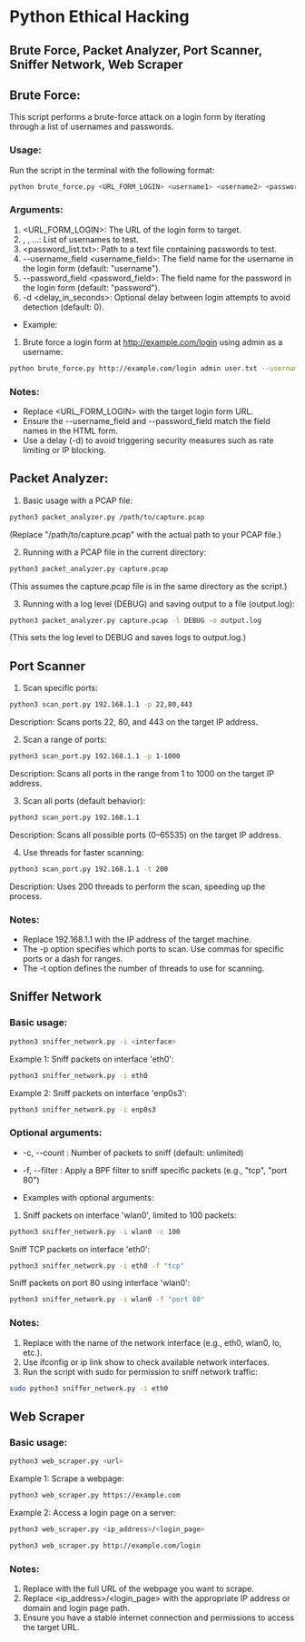 # Python Ethical Hacking

## Brute Force, Packet Analyzer, Port Scanner, Sniffer Network, Web Scraper


## Brute Force:
This script performs a brute-force attack on a login form by iterating through a list of usernames and passwords.

### Usage:
Run the script in the terminal with the following format:
```bash
python brute_force.py <URL_FORM_LOGIN> <username1> <username2> <password_list.txt> --username_field <username_field> --password_field <password_field> -d <delay_in_seconds>
```
### Arguments:
1. <URL_FORM_LOGIN>: The URL of the login form to target.
2. <username1>, <username2>, ...: List of usernames to test.
3. <password_list.txt>: Path to a text file containing passwords to test.
4. --username_field <username_field>: The field name for the username in the login form (default: "username").
5. --password_field <password_field>: The field name for the password in the login form (default: "password").
6. -d <delay_in_seconds>: Optional delay between login attempts to avoid detection (default: 0).

- Example:
1. Brute force a login form at http://example.com/login using admin as a username:
```bash
python brute_force.py http://example.com/login admin user.txt --username_field email --password_field pass -d 0.5
```
### Notes:
- Replace <URL_FORM_LOGIN> with the target login form URL.
- Ensure the --username_field and --password_field match the field names in the HTML form.
- Use a delay (-d) to avoid triggering security measures such as rate limiting or IP blocking.


## Packet Analyzer:
1. Basic usage with a PCAP file:

```bash
python3 packet_analyzer.py /path/to/capture.pcap
```
(Replace "/path/to/capture.pcap" with the actual path to your PCAP file.)

2. Running with a PCAP file in the current directory:

```bash
python3 packet_analyzer.py capture.pcap
```
(This assumes the capture.pcap file is in the same directory as the script.)

3. Running with a log level (DEBUG) and saving output to a file (output.log):

```bash
python3 packet_analyzer.py capture.pcap -l DEBUG -o output.log
```
(This sets the log level to DEBUG and saves logs to output.log.)


## Port Scanner

1. Scan specific ports:

```bash
python3 scan_port.py 192.168.1.1 -p 22,80,443
```
Description: Scans ports 22, 80, and 443 on the target IP address.

2. Scan a range of ports:

```bash
python3 scan_port.py 192.168.1.1 -p 1-1000
```
Description: Scans all ports in the range from 1 to 1000 on the target IP address.

3. Scan all ports (default behavior):

```bash
python3 scan_port.py 192.168.1.1
```
Description: Scans all possible ports (0–65535) on the target IP address.

4. Use threads for faster scanning:

```bash
python3 scan_port.py 192.168.1.1 -t 200
```
Description: Uses 200 threads to perform the scan, speeding up the process.

### Notes:
- Replace 192.168.1.1 with the IP address of the target machine.
- The -p option specifies which ports to scan. Use commas for specific ports or a dash for ranges.
- The -t option defines the number of threads to use for scanning.


## Sniffer Network
### Basic usage:
```bash
python3 sniffer_network.py -i <interface>
```
Example 1: Sniff packets on interface 'eth0':

```bash
python3 sniffer_network.py -i eth0
```
Example 2: Sniff packets on interface 'enp0s3':

```bash
python3 sniffer_network.py -i enp0s3
```
### Optional arguments:
- -c, --count <number>: Number of packets to sniff (default: unlimited)
- -f, --filter <BPF>: Apply a BPF filter to sniff specific packets (e.g., "tcp", "port 80")

- Examples with optional arguments:
1. Sniff packets on interface 'wlan0', limited to 100 packets:

```bash
python3 sniffer_network.py -i wlan0 -c 100
```
Sniff TCP packets on interface 'eth0':

```bash
python3 sniffer_network.py -i eth0 -f "tcp"
```
Sniff packets on port 80 using interface 'wlan0':

```bash
python3 sniffer_network.py -i wlan0 -f "port 80"
```
### Notes:
1. Replace <interface> with the name of the network interface (e.g., eth0, wlan0, lo, etc.).
2. Use ifconfig or ip link show to check available network interfaces.
3. Run the script with sudo for permission to sniff network traffic:

```bash
sudo python3 sniffer_network.py -i eth0
```


## Web Scraper
### Basic usage:
```bash
python3 web_scraper.py <url>
```
Example 1: Scrape a webpage:

```bash
python3 web_scraper.py https://example.com
```
Example 2: Access a login page on a server:

```bash
python3 web_scraper.py <ip_address>/<login_page>
```

```bash
python3 web_scraper.py http://example.com/login
```
### Notes:
1. Replace <url> with the full URL of the webpage you want to scrape.
2. Replace <ip_address>/<login_page> with the appropriate IP address or domain and login page path.
3. Ensure you have a stable internet connection and permissions to access the target URL.


